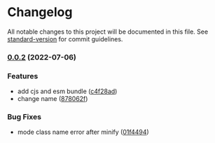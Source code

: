 # Changelog

All notable changes to this project will be documented in this file. See [standard-version](https://github.com/conventional-changelog/standard-version) for commit guidelines.

### [0.0.2](https://github.com/itibbers/crypto-js-wasm/compare/v1.0.0...v0.0.2) (2022-07-06)


### Features

* add cjs and esm bundle ([c4f28ad](https://github.com/itibbers/crypto-js-wasm/commit/c4f28ad6e01e2f8b9ed4da5b1056ea2d796078c1))
* change name ([878062f](https://github.com/itibbers/crypto-js-wasm/commit/878062f206a601f980f38e6299ba54f5ef20c70c))


### Bug Fixes

* mode class name error after minify ([01f4494](https://github.com/itibbers/crypto-js-wasm/commit/01f4494dfc3864ed00e4e33c25ba26e08e65ba6b))
